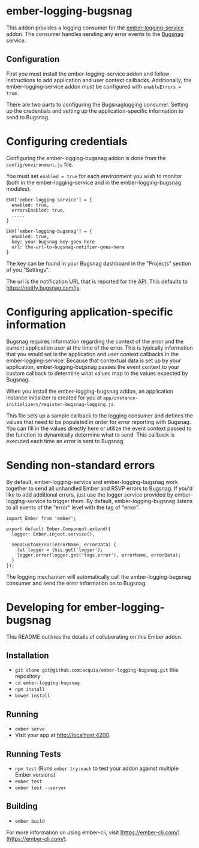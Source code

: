 # ember-logging-bugsnag

This addon provides a logging consumer for the [ember-logging-service](https://github.com/acquia/ember-logging-service/) addon.
The consumer handles sending any error events to the [Bugsnag](https://bugsnag.com/) service.

## Configuration

First you must install the ember-logging-service addon and follow instructions
to add application and user context callbacks.  Additionally, the ember-logging-service
addon must be configured with `enableErrors = true`.

There are two parts to configuring the Bugsnaglogging consumer.  Setting up the
credentials and setting up the application-specific information to send to
Bugsnag.

# Configuring credentials
Configuring the ember-logging-bugsnag addon is done from the `config/environment.js` file.

You must set `enabled = true` for each environment you wish to monitor (both in the
ember-logging-service and in the ember-logging-bugsnag modules).

```
ENV['ember-logging-service'] = {
  enabled: true,
  errorsEnabled: true,
  .....
}

ENV['ember-logging-bugsnag'] = {
  enabled: true,
  key: your-bugsnag-key-goes-here
  url: the-url-to-bugsnag-notifier-goes-here
}
```

The key can be found in your Bugsnag dashboard in the "Projects" section of you
"Settings".  

The url is the notification URL that is reported for the [API](https://docs.bugsnag.com/api/error-reporting/#api-overview).
This defaults to https://notify.bugsnag.com/js.

# Configuring application-specific information
Bugsnag requires information regarding the context of the error and the current
application user at the time of the error.  This is typically information that 
you would set in the application and user context callbacks in the ember-logging-service.
Because that contextual data is set up by your application, ember-logging-bugsnag
passes the event context to your custom callback to determine what values map
to the values expected by Bugsnag.

When you install the ember-logging-bugsnag addon, an application instance initializer
is created for you at `app/instance-initializers/register-bugsnag-logging.js`.

This file sets up a sample callback to the logging consumer and defines the values
that need to be populated in order for error reporting with Bugsnag.  You can
fill in the values directly here or utilize the event context passed to the
function to dynamically determine what to send.  This callback is executed each
time an error is sent to Bugsnag.

# Sending non-standard errors
By default, ember-logging-service and ember-logging-bugsnag work together to
send all unhandled Ember and RSVP errors to Bugsnag.  If you'd like to add additional
errors, just use the logger service provided by ember-logging-service to trigger
them.  By default, ember-logging-bugsnag listens to all events of the "error"
level with the tag of "error".

```
import Ember from 'ember';

export default Ember.Component.extend({
  logger: Ember.inject.service(),

  sendCustomError(errorName, errorData) {
    let logger = this.get('logger');
    logger.error(logger.get('tags.error'), errorName, errorData);
  }
});
```
The logging mechanism will automatically call the ember-logging-bugsnag consumer
and send the error information on to Bugsnag.

# Developing for ember-logging-bugsnag

This README outlines the details of collaborating on this Ember addon.

## Installation

* `git clone git@github.com:acquia/ember-logging-bugsnag.git` this repository
* `cd ember-logging-bugsnag`
* `npm install`
* `bower install`

## Running

* `ember serve`
* Visit your app at [http://localhost:4200](http://localhost:4200).

## Running Tests

* `npm test` (Runs `ember try:each` to test your addon against multiple Ember versions)
* `ember test`
* `ember test --server`

## Building

* `ember build`

For more information on using ember-cli, visit [https://ember-cli.com/](https://ember-cli.com/).
